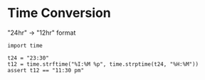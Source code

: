 Time Conversion
===============

"24hr" -> "12hr" format 

    import time

    t24 = "23:30"
    t12 = time.strftime("%I:%M %p", time.strptime(t24, "%H:%M"))
    assert t12 == "11:30 pm"
